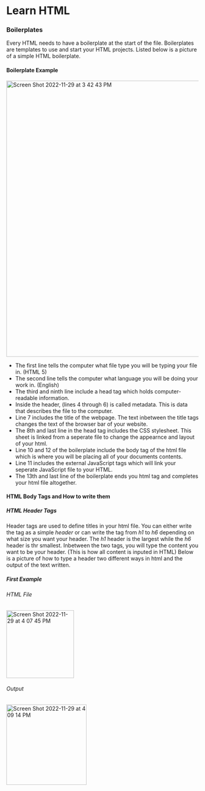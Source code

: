 # Learn HTML

### Boilerplates

Every HTML needs to have a boilerplate at the start of the file. Boilerplates are templates to use and start your HTML projects. Listed below is a picture of a simple HTML boilerplate. 

#### Boilerplate Example

<img width="721" alt="Screen Shot 2022-11-29 at 3 42 43 PM" src="https://user-images.githubusercontent.com/70455640/204654362-474626ec-03e0-48c4-a6c3-fd16d8fb41ba.png">

* The first line tells the computer what file type you will be typing your file in. (HTML 5)
* The second line tells the computer what language you will be doing your work in. (English)
* The third and ninth line include a head tag which holds computer-readable information. 
* Inside the header, (lines 4 through 6) is called metadata. This is data that describes the file to the computer.
* Line 7 includes the title of the webpage. The text inbetween the title tags changes the text of the browser bar of your website. 
* The 8th and last line in the head tag includes the CSS stylesheet. This sheet is linked from a seperate file to change the appearnce and layout of your html. 
* Line 10 and 12 of the boilerplate include the body tag of the html file which is where you will be placing all of your documents contents.
* Line 11 includes the external JavaScript tags which will link your seperate JavaScript file to your HTML. 
* The 13th and last line of the boilerplate ends you html tag and completes your html file altogether. 

#### HTML Body Tags and How to write them


##### HTML Header Tags

Header tags are used to define titles in your html file. You can either write the tag as a simple _header_ or can write the tag from _h1_ to _h6_ depending on what size you want your header. The _h1_ header is the largest while the _h6_ header is thr smallest. Inbetween the two tags, you will type the content you want to be your header. (This is how all content is inputed in HTML) Below is a picture of how to type a header two different ways in html and the output of the text written. 

##### First Example
###### HTML File
<img width="177" alt="Screen Shot 2022-11-29 at 4 07 45 PM" src="https://user-images.githubusercontent.com/70455640/204659080-0a66286f-163f-413a-ac80-c6d270084de5.png">


###### Output
<img width="210" alt="Screen Shot 2022-11-29 at 4 09 14 PM" src="https://user-images.githubusercontent.com/70455640/204659245-b3545c9b-a8b0-4cfa-9455-b9cf896c4deb.png">















